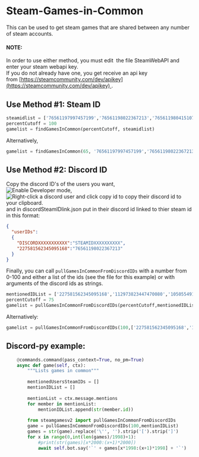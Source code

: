 # Steam-Games-in-Common

This can be used to get steam games that are shared between any number of steam accounts.

#### NOTE:

In order to use either method, you must edit  the file SteamWebAPI and enter your steam webapi key.  
If you do not already have one, you get receive an api key from [https://steamcommunity.com/dev/apikey](https://steamcommunity.com/dev/apikey) .

## Use Method #1: Steam ID

``` python
steamidlist = ['76561197997457199','76561198022367213','76561198041510733']      
percentCutoff = 100      
gamelist = findGamesInCommon(percentCutoff, steamidlist)  

```

Alternatively,

``` python
gamelist = findGamesInCommon(65, '76561197997457199','76561198022367213','76561198041510733')  

```

## Use Method #2: Discord ID

Copy the discord ID's of the users you want,  
![Enable Developer mode,](https://i.imgur.com/uz4CMvk.png)
![Right-click a discord user and click copy id to copy their discord id to your clipboard.](https://i.imgur.com/LlLzwSR.png)
and in discordSteamIDlink.json put in their discord id linked to thier steam id in this format:

``` JSON
{      
  "userIDs":      
  {      
    "DISCORDXXXXXXXXXXX":"STEAMIDXXXXXXXXXX",      
    "227581562345095168":"76561198022367213"      
  }      
}  

```

Finally, you can call `pullGamesInCommonFromDiscordIDs` with a number from 0-100 and either a list of the ids (see the file for this example) or with arguments of the discord ids as strings.

``` python
mentionedIDList = ['227581562345095168','112973823447470080','105055491113099264']    
percentCutoff = 75    
gamelist = pullGamesInCommonFromDiscordIDs(percentCutoff,mentionedIDList)  

```

Alternatively:

``` python
gamelist = pullGamesInCommonFromDiscordIDs(100,['227581562345095168','112973823447470080','105055491113099264'])  

```

## Discord-py example:

```python
    @commands.command(pass_context=True, no_pm=True)  
    async def game(self, ctx):  
        """Lists games in common"""  
  
        mentionedUsersSteamIDs = []  
        mentionIDList = []  
  
        mentionList = ctx.message.mentions  
        for member in mentionList:  
            mentionIDList.append(str(member.id))  
  
        from steamgamesv2 import pullGamesInCommonFromDiscordIDs
        game = pullGamesInCommonFromDiscordIDs(100,mentionIDList)  
        games = str(game).replace('\'', '').strip('[').strip(']')  
        for x in range(0,int(len(games)/1998)+1):  
            #print(str(games)[x*2000:(x+1)*2000])  
            await self.bot.say('`' + games[x*1998:(x+1)*1998] + '`')  

```
